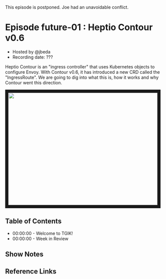 This episode is postponed. Joe had an unavoidable conflict.

# Episode future-01 : Heptio Contour v0.6

- Hosted by @jbeda
- Recording date: ???

Heptio Contour is an "ingress controller" that uses Kubernetes objects to configure Envoy.
With Contour v0.6, it has introduced a new CRD called the "IngressRoute".
We are going to dig into what this is, how it works and why Contour went this direction.


<!--- Thumbnailed embed of the video, n8Xo_ghCIOSY is the video id from the youtube url --->

<a href="https://www.youtube.com/watch?v=BSKU6QHOvVE
" target="_blank"><img src="http://img.youtube.com/vi/BSKU6QHOvVE/hqdefault.jpg" width="480" height="360" border="10" /></a>

## Table of Contents

- 00:00:00 - Welcome to TGIK!
- 00:00:00 - Week in Review

## Show Notes


## Reference Links
